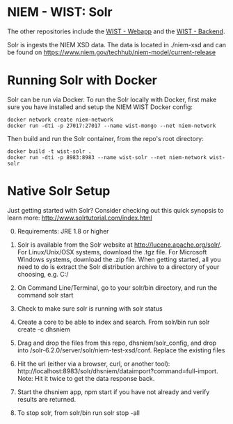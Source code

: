 NIEM - WIST: Solr
=================

The other repositories include the [WIST - Webapp](https://github.com/NIEMconnects/wist-frontend) and the [WIST - Backend](https://github.com/NIEMconnects/wist-backend).

Solr is ingests the NIEM XSD data. The data is located in ./niem-xsd and can be found on https://www.niem.gov/techhub/niem-model/current-release

# Running Solr with Docker

Solr can be run via Docker. To run the Solr locally with Docker, first make sure you have installed and setup the NIEM WIST Docker config:
```
docker network create niem-network
docker run -dti -p 27017:27017 --name wist-mongo --net niem-network
```

Then build and run the Solr container, from the repo's root directory:
```
docker build -t wist-solr .
docker run -dti -p 8983:8983 --name wist-solr --net niem-network wist-solr
```

# Native Solr Setup

Just getting started with Solr? Consider checking out this quick synopsis to learn more: http://www.solrtutorial.com/index.html

0) Requirements: JRE 1.8 or higher

1) Solr is available from the Solr website at http://lucene.apache.org/solr/. For Linux/Unix/OSX systems, download the .tgz file. For Microsoft Windows systems, download the .zip file. When getting started, all you need to do is extract the Solr distribution archive to a directory of your choosing, e.g. C:/

2) On Command Line/Terminal, go to your solr/bin directory, and run the command solr start

3) Check to make sure solr is running with solr status

4) Create a core to be able to index and search. From solr/bin run solr create -c dhsniem

5) Drag and drop the files from this repo, dhsniem/solr_config, and drop into /solr-6.2.0/server/solr/niem-test-xsd/conf. Replace the existing files

6) Hit the url (either via a browser, curl, or another tool): http://localhost:8983/solr/dhsniem/dataimport?command=full-import. Note: Hit it twice to get the data response back.

7) Start the dhsniem app, npm start if you have not already and verify results are returned.

8) To stop solr, from solr/bin run solr stop -all
